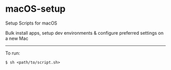 # macOS-setup

Setup Scripts for macOS

Bulk install apps, setup dev environments & configure preferred settings on a new Mac

----

To run:

```
$ sh <path/to/script.sh>
```
